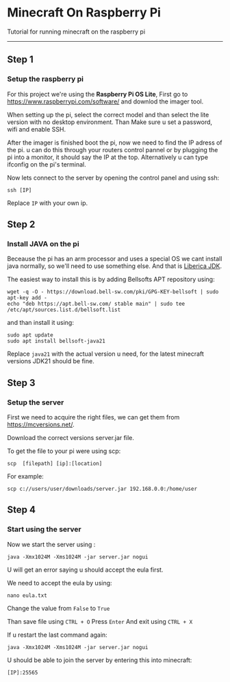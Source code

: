 # Minecraft On Raspberry Pi
Tutorial for running minecraft on the raspberry pi

---

## Step 1
### Setup the raspberry pi

For this project we're using the **Raspberry Pi OS Lite**, First go to https://www.raspberrypi.com/software/ and downlod the imager tool.

When setting up the pi, select the correct model and than select the lite version with no desktop environment. Than Make sure u set a password, wifi and enable SSH.

After the imager is finished boot the pi, now we need to find the IP adress of the pi. u can do this through your routers control pannel or by plugging the pi into a monitor, it should say the IP at the top.
Alternatively u can type ifconfig on the pi's terminal.

Now lets connect to the server by opening the control panel and using ssh:
```
ssh [IP]
```

Replace `IP` with your own ip.

## Step 2
### Install JAVA on the pi

Beceause the pi has an arm processor and uses a special OS we cant install java normally, so we'll need to use something else. And that is [Liberica JDK](https://bell-sw.com/pages/downloads/#jdk-21-lts).

The easiest way to install this is by adding Bellsofts APT repository using:
```
wget -q -O - https://download.bell-sw.com/pki/GPG-KEY-bellsoft | sudo apt-key add -
echo "deb https://apt.bell-sw.com/ stable main" | sudo tee /etc/apt/sources.list.d/bellsoft.list
```

and than install it using:

```
sudo apt update
sudo apt install bellsoft-java21
```

Replace `java21` with the actual version u need, for the latest minecraft versions JDK21 should be fine.

## Step 3
### Setup the server

First we need to acquire the right files, we can get them from https://mcversions.net/.

Download the correct versions server.jar file.

To get the file to your pi were using scp:
```
scp  [filepath] [ip]:[location]
```

For example:
```
scp c://users/user/downloads/server.jar 192.168.0.0:/home/user
```

## Step 4
### Start using the server

Now we start the server using :
```
java -Xmx1024M -Xms1024M -jar server.jar nogui
```

U will get an error saying u should accept the eula first.

We need to accept the eula by using:
```
nano eula.txt
```

Change the value from `False` to `True`

Than save file using `CTRL + O`
Press `Enter`
And exit using `CTRL + X`

If u restart the last command again:
```
java -Xmx1024M -Xms1024M -jar server.jar nogui
```

U should be able to join the server by entering this into minecraft:
```
[IP]:25565
```
